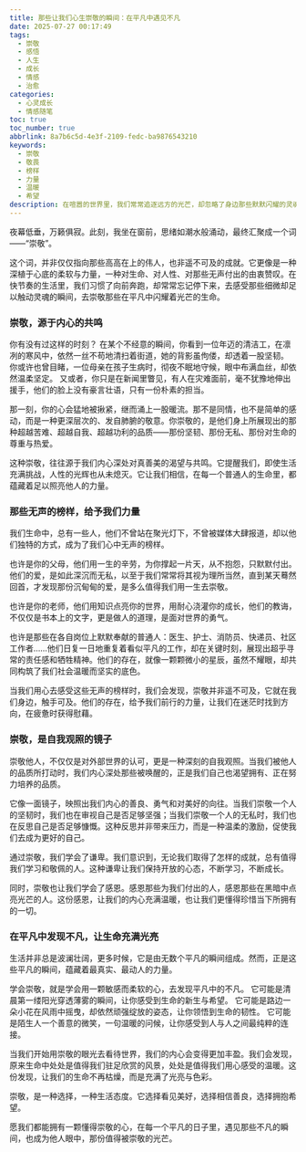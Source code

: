 ```yaml
---
title: 那些让我们心生崇敬的瞬间：在平凡中遇见不凡
date: 2025-07-27 00:17:49
tags:
  - 崇敬
  - 感悟
  - 人生
  - 成长
  - 情感
  - 治愈
categories:
  - 心灵成长
  - 情感随笔
toc: true
toc_number: true
abbrlink: 8a7b6c5d-4e3f-2109-fedc-ba9876543210
keywords:
  - 崇敬
  - 敬畏
  - 榜样
  - 力量
  - 温暖
  - 希望
description: 在喧嚣的世界里，我们常常追逐远方的光芒，却忽略了身边那些默默闪耀的灵魂。本文将带你走进“崇敬”的深层含义，探讨它如何从内心深处涌动，成为我们生命中最温暖、最有力量的源泉。让我们一同感受那些无声的榜样，发现平凡中的不凡，并从中汲取前行的勇气与希望。
---
```


夜幕低垂，万籁俱寂。此刻，我坐在窗前，思绪如潮水般涌动，最终汇聚成一个词——“崇敬”。

这个词，并非仅仅指向那些高高在上的伟人，也非遥不可及的成就。它更像是一种深植于心底的柔软与力量，一种对生命、对人性、对那些无声付出的由衷赞叹。在快节奏的生活里，我们习惯了向前奔跑，却常常忘记停下来，去感受那些细微却足以触动灵魂的瞬间，去崇敬那些在平凡中闪耀着光芒的生命。

### 崇敬，源于内心的共鸣

你有没有过这样的时刻？
在某个不经意的瞬间，你看到一位年迈的清洁工，在凛冽的寒风中，依然一丝不苟地清扫着街道，她的背影虽佝偻，却透着一股坚韧。
你或许也曾目睹，一位母亲在孩子生病时，彻夜不眠地守候，眼中布满血丝，却依然温柔坚定。
又或者，你只是在新闻里瞥见，有人在灾难面前，毫不犹豫地伸出援手，他们的脸上没有豪言壮语，只有一份朴素的担当。

那一刻，你的心会猛地被揪紧，继而涌上一股暖流。那不是同情，也不是简单的感动，而是一种更深层次的、发自肺腑的敬意。你崇敬的，是他们身上所展现出的那种超越苦难、超越自我、超越功利的品质——那份坚韧、那份无私、那份对生命的尊重与热爱。

这种崇敬，往往源于我们内心深处对真善美的渴望与共鸣。它提醒我们，即使生活充满挑战，人性的光辉也从未熄灭。它让我们相信，在每一个普通人的生命里，都蕴藏着足以照亮他人的力量。

### 那些无声的榜样，给予我们力量

我们生命中，总有一些人，他们不曾站在聚光灯下，不曾被媒体大肆报道，却以他们独特的方式，成为了我们心中无声的榜样。

也许是你的父母，他们用一生的辛劳，为你撑起一片天，从不抱怨，只默默付出。他们的爱，是如此深沉而无私，以至于我们常常将其视为理所当然，直到某天蓦然回首，才发现那份沉甸甸的爱，是多么值得我们用一生去崇敬。

也许是你的老师，他们用知识点亮你的世界，用耐心浇灌你的成长，他们的教诲，不仅仅是书本上的文字，更是做人的道理，是面对世界的勇气。

也许是那些在各自岗位上默默奉献的普通人：医生、护士、消防员、快递员、社区工作者……他们日复一日地重复着看似平凡的工作，却在关键时刻，展现出超乎寻常的责任感和牺牲精神。他们的存在，就像一颗颗微小的星辰，虽然不耀眼，却共同构筑了我们社会温暖而坚实的底色。

当我们用心去感受这些无声的榜样时，我们会发现，崇敬并非遥不可及，它就在我们身边，触手可及。他们的存在，给予我们前行的力量，让我们在迷茫时找到方向，在疲惫时获得慰藉。

### 崇敬，是自我观照的镜子

崇敬他人，不仅仅是对外部世界的认可，更是一种深刻的自我观照。当我们被他人的品质所打动时，我们内心深处那些被唤醒的，正是我们自己也渴望拥有、正在努力培养的品质。

它像一面镜子，映照出我们内心的善良、勇气和对美好的向往。当我们崇敬一个人的坚韧时，我们也在审视自己是否足够坚强；当我们崇敬一个人的无私时，我们也在反思自己是否足够慷慨。这种反思并非带来压力，而是一种温柔的激励，促使我们去成为更好的自己。

通过崇敬，我们学会了谦卑。我们意识到，无论我们取得了怎样的成就，总有值得我们学习和敬佩的人。这种谦卑让我们保持开放的心态，不断学习，不断成长。

同时，崇敬也让我们学会了感恩。感恩那些为我们付出的人，感恩那些在黑暗中点亮光芒的人。这份感恩，让我们的内心充满温暖，也让我们更懂得珍惜当下所拥有的一切。

### 在平凡中发现不凡，让生命充满光亮

生活并非总是波澜壮阔，更多时候，它是由无数个平凡的瞬间组成。然而，正是这些平凡的瞬间，蕴藏着最真实、最动人的力量。

学会崇敬，就是学会用一颗敏感而柔软的心，去发现平凡中的不凡。
它可能是清晨第一缕阳光穿透薄雾的瞬间，让你感受到生命的新生与希望。
它可能是路边一朵小花在风雨中摇曳，却依然顽强绽放的姿态，让你领悟到生命的韧性。
它可能是陌生人一个善意的微笑，一句温暖的问候，让你感受到人与人之间最纯粹的连接。

当我们开始用崇敬的眼光去看待世界，我们的内心会变得更加丰盈。我们会发现，原来生命中处处是值得我们驻足欣赏的风景，处处是值得我们用心感受的温暖。这份发现，让我们的生命不再枯燥，而是充满了光亮与色彩。

崇敬，是一种选择，一种生活态度。它选择看见美好，选择相信善良，选择拥抱希望。

愿我们都能拥有一颗懂得崇敬的心，在每一个平凡的日子里，遇见那些不凡的瞬间，也成为他人眼中，那份值得被崇敬的光芒。